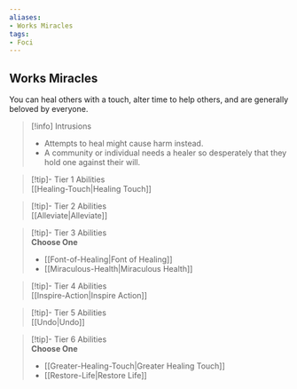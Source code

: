 ```yaml
---
aliases:
- Works Miracles
tags:
- Foci
---
```


  
## Works Miracles  
You can heal others with a touch, alter time to help others, and are generally beloved by everyone.  

>[!info] Intrusions  
>- Attempts to heal might cause harm instead.  
>- A community or individual needs a healer so desperately that they hold one against their will.  


>[!tip]- Tier 1 Abilities  
> [[Healing-Touch|Healing Touch]]  


>[!tip]- Tier 2 Abilities  
> [[Alleviate|Alleviate]]  


>[!tip]- Tier 3 Abilities  
> **Choose One**  
>- [[Font-of-Healing|Font of Healing]]  
>- [[Miraculous-Health|Miraculous Health]]  


>[!tip]- Tier 4 Abilities  
> [[Inspire-Action|Inspire Action]]  


>[!tip]- Tier 5 Abilities  
> [[Undo|Undo]]  


>[!tip]- Tier 6 Abilities  
> **Choose One**  
>- [[Greater-Healing-Touch|Greater Healing Touch]]  
>- [[Restore-Life|Restore Life]]